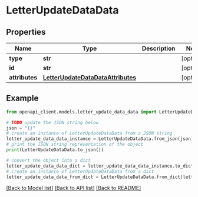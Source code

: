 # LetterUpdateDataData


## Properties

Name | Type | Description | Notes
------------ | ------------- | ------------- | -------------
**type** | **str** |  | [optional]
**id** | **str** |  | [optional]
**attributes** | [**LetterUpdateDataDataAttributes**](LetterUpdateDataDataAttributes.md) |  | [optional]

## Example

```python
from openapi_client.models.letter_update_data_data import LetterUpdateDataData

# TODO update the JSON string below
json = "{}"
# create an instance of LetterUpdateDataData from a JSON string
letter_update_data_data_instance = LetterUpdateDataData.from_json(json)
# print the JSON string representation of the object
print(LetterUpdateDataData.to_json())

# convert the object into a dict
letter_update_data_data_dict = letter_update_data_data_instance.to_dict()
# create an instance of LetterUpdateDataData from a dict
letter_update_data_data_from_dict = LetterUpdateDataData.from_dict(letter_update_data_data_dict)
```
[[Back to Model list]](../README.md#documentation-for-models) [[Back to API list]](../README.md#documentation-for-api-endpoints) [[Back to README]](../README.md)
